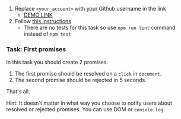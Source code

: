 1. Replace `<your_account>` with your Github username in the link
    - [DEMO LINK](https://<your_account>.github.io/js_notification_DOM/)
2. Follow [this instructions](https://mate-academy.github.io/layout_task-guideline/)
    - There are no tests for this task so use `npm run lint` command instead of `npm test`

### Task: First promises

In this task you should create 2 promises.
1. The first promise should be resolved on a `click` in `document`.
2. The second promise should be rejected in 5 seconds.

That's all.

Hint: It doesn't matter in what way you choose to notify users about resolved or rejected promises. You can use DOM or `console.log`.
